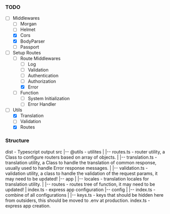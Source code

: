### TODO

- [ ] Middlewares
  - [ ] Morgan
  - [ ] Helmet
  - [x] Cors
  - [x] BodyParser
  - [ ] Passport
- [ ] Setup Routes
  - [ ] Route Middlewares
    - [ ] Log
    - [ ] Validation
    - [ ] Authentication
    - [ ] Authorization
    - [x] Error
  - [ ] Function
    - [ ] System Initialization
    - [ ] Error Handler
- [ ] Utils
  - [x] Translation
  - [ ] Validation
  - [x] Routes

### Structure

dist - Typescript output
src
|-- @utils - utilites
| |-- routes.ts - router utility, a Class to configure routers based on array of objects.
| |-- translation.ts - translation utility, a Class to handle the translation of common response, usually used to handle Error response messages.
| |-- validation.ts - validation utility, a class to handle the validation of the request params, it may need to be updated!
|-- app
| |-- locales - translation locales for translation utility.
| |-- routes - routes tree of function, it may need to be updated!
| index.ts - express app configuration
|-- config
| |-- index.ts - combine of all configurations
| |-- keys.ts - keys that should be hidden here from outsiders, this should be moved to .env at production.
index.ts - express app creation.
